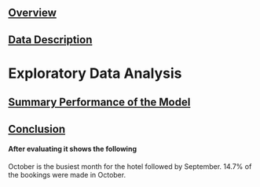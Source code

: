 ## [Overview](../README.md)
## [Data Description](.../Data_Description.md)
# Exploratory Data Analysis
## [Summary Performance of the Model](.../Models.md)
## [Conclusion](.../Conclusion.md)




#### After evaluating it shows the following

October is the busiest month for the hotel followed by September.
14.7% of the bookings were made in October.
